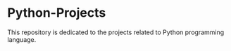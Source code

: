 # Python-Projects
This repository is dedicated to the projects related to Python programming language.
